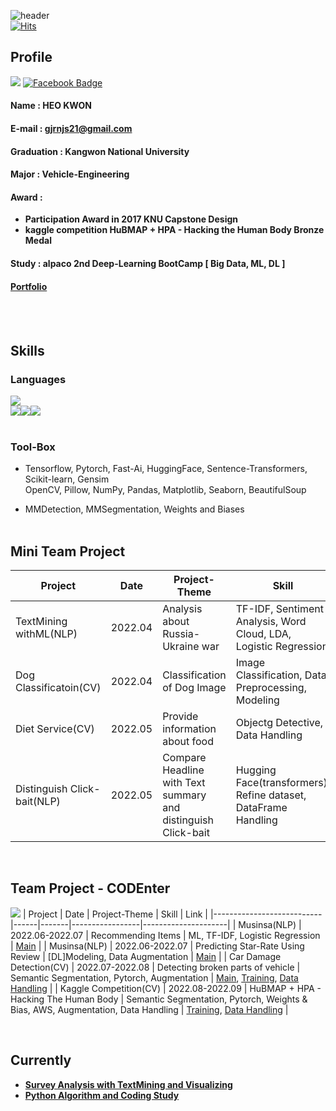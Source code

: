 <!--
**heokwon/heokwon** is a ✨ _special_ ✨ repository because its `README.md` (this file) appears on your GitHub profile.

Here are some ideas to get you started:

- 🔭 I’m currently working on ...
- 🌱 I’m currently learning ...
- 👯 I’m looking to collaborate on ...
- 🤔 I’m looking for help with ...
- 💬 Ask me about ...
- 📫 How to reach me: ...
- 😄 Pronouns: ...
- ⚡ Fun fact: ...
-->
![header](https://capsule-render.vercel.app/api?type=waving&color=timeGradient&height=200&section=header&text=HeoKwon%20Github&fontSize=90)
<br>[![Hits](https://hits.seeyoufarm.com/api/count/incr/badge.svg?url=https%3A%2F%2Fgithub.com%2Fheokwon%2Fhit-counter&count_bg=%23141414&title_bg=%237828CA&icon=hey.svg&icon_color=%23F0F0F0&title=visitors&edge_flat=false)](https://hits.seeyoufarm.com)
## Profile
<a href="https://www.instagram.com/hukkwon/"><img src="https://img.shields.io/badge/Instagram-B00DD8?style=flat-       square&logo=Instagram&logoColor=white"/></a>
[![Facebook Badge](https://img.shields.io/badge/facebook-1877f2?style=flat-square&logo=facebook&logoColor=white&link=https://www.facebook.com/heo.kwon.3)](https://www.facebook.com/heo.kwon.3)
#### **Name** : HEO KWON
#### **E-mail** : gjrnjs21@gmail.com
#### **Graduation** : Kangwon National University
#### **Major** : Vehicle-Engineering
#### **Award** : 
- **Participation Award in 2017 KNU Capstone Design**   
- **kaggle competition HuBMAP + HPA - Hacking the Human Body Bronze Medal**
#### **Study** : alpaco 2nd Deep-Learning BootCamp [ Big Data, ML, DL ]
#### **[Portfolio](https://github.com/heokwon/Portfolio.git)**
<br><br>
## Skills
### Languages
<img src="https://img.shields.io/badge/Python-3776AB?style=for-the-badge&logo=Python&logoColor=white"><br><img src="https://img.shields.io/badge/Google Colab-F9AB00?style=for-the-badge&logo=Google Colab&logoColor=white"><img src="https://img.shields.io/badge/VS Code-007ACC?style=for-the-badge&logo=Visual Studio Code&logoColor=white"><img src="https://img.shields.io/badge/Jupyter-F37626?style=for-the-badge&logo=Jupyter&logoColor=white">
<br><br>
### Tool-Box
* Tensorflow, Pytorch, Fast-Ai, HuggingFace, Sentence-Transformers, Scikit-learn, Gensim   
OpenCV, Pillow, NumPy, Pandas, Matplotlib, Seaborn, BeautifulSoup   

* MMDetection, MMSegmentation, Weights and Biases
<br><br>
## Mini Team Project
| Project  | Date | Project-Theme | Skill | Link |
|---------------------------|------|-------|-----------------|---------------------|
| TextMining withML(NLP) | 2022.04 | Analysis about Russia-Ukraine war | TF-IDF, Sentiment Analysis, Word Cloud, LDA, Logistic Regression | [Main](https://github.com/heokwon/TextMining_withML.git) |
| Dog Classificatoin(CV) | 2022.04 | Classification of Dog Image | Image Classification, Data Preprocessing, Modeling | [Main](https://github.com/heokwon/Dog_Classification.git)|
| Diet Service(CV) | 2022.05 | Provide information about food | Objectg Detective, Data Handling | [Main](https://github.com/heokwon/DietService-ObjectDetection.git) |
| Distinguish Click-bait(NLP) | 2022.05 | Compare Headline with Text summary and distinguish Click-bait | Hugging Face(transformers), Refine dataset, DataFrame Handling | [Main](https://github.com/heokwon/Distinguish_Click-bait.git) |   

<br>

## Team Project - CODEnter
<a href="https://vintage-settee-4e4.notion.site/CODEnter-a97cd4c7b9694816a444f814b29170ca"><img src="https://img.shields.io/badge/NOTION-383838?style=flat-square&logo=NOTION&logoColor=white"/></a>
| Project  | Date | Project-Theme | Skill | Link |
|---------------------------|------|-------|-----------------|---------------------|
| Musinsa(NLP) | 2022.06-2022.07 | Recommending Items | ML, TF-IDF, Logistic Regression | [Main](https://github.com/heokwon/NLP-MUSINCA.git) |
| Musinsa(NLP) | 2022.06-2022.07 | Predicting Star-Rate Using Review | [DL]Modeling, Data Augmentation | [Main](https://github.com/heokwon/NLP-MUSINCA.git) |
| Car Damage Detection(CV) | 2022.07-2022.08 | Detecting broken parts of vehicle | Semantic Segmentation, Pytorch, Augmentation | [Main](https://github.com/heokwon/CV-CarDamageDetection.git), [Training](https://github.com/heokwon/CarDamageDetection_DeepLabV3.git), [Data Handling](https://github.com/heokwon/CarDamageDetection_DataHandling.git) |
| Kaggle Competition(CV) | 2022.08-2022.09 | HuBMAP + HPA - Hacking The Human Body | Semantic Segmentation, Pytorch, Weights & Bias, AWS, Augmentation, Data Handling | [Training](https://github.com/heokwon/Training-for-Competiton.git), [Data Handling](https://github.com/heokwon/Data-Handling-for-Competiton.git) |   

<br>

## Currently
* **[Survey Analysis with TextMining and Visualizing](https://github.com/heokwon/Survey-analysis.git)**
* **[Python Algorithm and Coding Study](https://github.com/heokwon/Algorithm_Study.git)**
